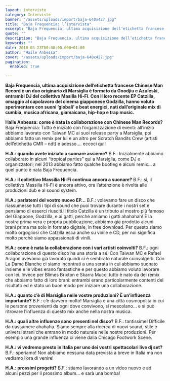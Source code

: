 ```yaml
---
layout: interviste
category: Interviste
banner: "/assets/uploads/import/baja-640x427.jpg"
title: "Baja Frequencia: l’intervista"
excerpt: "Baja Frequencia, ultima acquisizione dell’etichetta francese Chinese Man Record è un duo originario di Marsiglia è formato da Goodjiu e Azuleski, entrambi DJ del collettivo Masilla Hi-Fi. Con il loro recente EP Catzilla, omaggio al capolavoro del cinema giapponese Godzilla, hanno voluto sperimentare con suoni ‘globali’ e beat energici, nati dall’originale mix di cumbia, musica…"
quote: ""
description: "Baja Frequencia, ultima acquisizione dell’etichetta francese Chinese Man Record è un duo originario di Marsiglia è formato da Goodjiu e Azuleski, entrambi DJ del collettivo Masilla Hi-Fi. Con il loro recente EP Catzilla, omaggio al capolavoro del cinema giapponese Godzilla, hanno voluto sperimentare con suoni ‘globali’ e beat energici, nati dall’originale mix di cumbia, musica…"
keywords: ""
date: 2018-03-23T00:00:00.000+01:00
author: "Haile Anbessa"
cover: "/assets/uploads/import/baja-640x427.jpg"
pagination:
  enabled: true

---
```


**Baja Frequencia, ultima acquisizione dell’etichetta francese Chinese Man Record è un duo originario di Marsiglia è formato da Goodjiu e Azuleski, entrambi DJ del collettivo Masilla Hi-Fi. Con il loro recente EP Catzilla, omaggio al capolavoro del cinema giapponese Godzilla, hanno voluto sperimentare con suoni ‘globali’ e beat energici, nati dall’originale mix di cumbia, musica africana, giamaicana, hip-hop e trap music.**

**Haile Anbessa: come è nata la collaborazione con Chinese Man Records?** 
Baja Frequencia: Tutto è iniziato con l’organizzazione di eventi: all’inizio abbiamo lavorato con Taiwan MC ai suoi release party a Marsiglia, poi abbiamo fatto un remix per lui e un altro per Scratch Bandits Crew (artisti dell’etichetta CMR – ndt) e adesso…. eccoci qui!

**H.A.: quando avete iniziato a suonare assieme?** 
B.F.: Inizialmente abbiamo collaborato in alcuni “tropical parties” qui a Marsiglia, come DJ e organizzatori; nel 2013 abbiamo fatto qualche bootleg e alcuni remix… a quel punto è nata Baja Frequencia.  
  
**H.A.: il collettivo Massilia Hi-Fi continua ancora a suonare?** 
B.F.: sì, il collettivo Massilia Hi-Fi è ancora attivo, ora l’attenzione è rivolta alle produzioni dub e al sound system.

**H.A.: parlatemi del vostro nuovo EP…** 
B.F.: volevamo fare un disco che riassumesse tutti i tipi di sound che puoi trovare durante i nostri set e pensiamo di esserci riusciti.Il titolo Catzilla è un tributo al mostro più famoso del Giappone, Godzilla, e ai gatti, perché amiamo i gatti ahahahah! È la nostra prima vera e propria pubblicazione, abbiamo già prodotto alcuni brani prima ma solo in formato digitale, in free download. Per questo siamo molto orgogliosi che Catzilla esca anche su vinile e CD, per noi significa molto perché siamo appassionati di vinili.

**H.A.: come è nata la collaborazione con i vari artisti coinvolti?** 
B.F.: ogni collaborazione di questo disco ha una storia a sé. Con Taiwan MC e Rafael Aragon avevamo già lavorato quindi ci è sembrato naturale coinvolgerli. Con La Dame Blanche ci siamo incontrati a una serata in cui abbiamo suonato insieme e le vibes erano fantastiche e per questo abbiamo voluto lavorare con lei. Invece per Blimes Brixton e Skarra Mucci tutto è nato da dei remix che abbiamo fatto di loro brani: entrambi erano particolarmente contenti del risultato ed è stato un buon modo per iniziare una collaborazione.

**H.A.: quanto c’è di Marsiglia nelle vostre produzioni? È un’influenza importante?** 
B.F.: c’è davvero molto! Marsiglia è una città cosmopolita in cui le persone provenienti da ogni dove convivono, si mescolano… e si può ritrovare l’influenza di questo mix anche nella nostra musica.  
  
**H.A.: quali altre influenze sono presenti nel disco?** 
B.F.: tantissime! Difficile da riassumere ahahaha. Siamo sempre alla ricerca di nuovi sound, stile e universi strani che entrano in modo naturale nelle nostre produzioni. Per esempio una grande influenza ci viene dalla Chicago Footwork Scene.

**H.A.: vi vedremo presto in Italia per uno dei vostri spettacolari live dj set?** 
B.F.: speriamo! Non abbiamo nessuna data prevista a breve in Italia ma non vediamo l’ora di venire!  
  
**H.A.: prossimi progetti?** 
B.F.: stiamo lavorando a un video nuovo e ad alcuni pezzi per il prossimo album… e sarà una bomba!